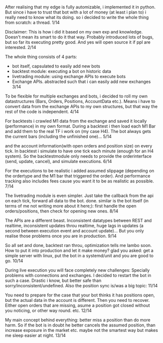 After realising that my edge is fully automizable, i implemented it in python. But since i have to trust that bot with a lot of money (at least i plan to) i really need to know what its doing. so i decided to write the whole thing from scratch: a thread. 1/14

Disclaimer: This is how i did it based on my own exp and knowledge. Doesn't mean its smart to do it that way. Probably introduced lots of bugs, but so far its executing pretty good. And yes will open source it if ppl are interested. 2/14

The whole thing consists of 4 parts:
- bot itself, capsulated to easily add new bots
- backtest module: executing a bot on historic data
- livetrading module: using exchange APIs to execute bots
- Exchange APIs. abstracted such that i can easily add new exchanges
3/14

To be flexible for multiple exchanges and bots, i decided to roll my own datastructures (Bars, Orders, Positions, AccountData etc.). Means i have to convert data from the exchange APIs to my own structures, but that way the rest of the code is independent. 4/14

For backtests i crawled M1 data from the exchange and saved it locally (performance) in my own format. During a backtest i then load each M1 Bar and add them to the real TF i work on (my case H4). The bot always gets the current bars (including the unfinished one)... 5/14

and the account information(with open orders and position size) on every tick. In backtest i simulate to have one tick each minute (enough for an H4 system). So the backtestmodule only needs to provide the orderinterface (send, update, cancel), and simulate executions. 6/14

For the executions to be realistic i added assumed slippage (depending on the ordertype and the M1 bar that triggered the order). And performance tracking also includes fees cause you want it to be as realistic as possible. 7/14

The livetrading module is even simpler. Just take the callback from the api on each tick, forward all data to the bot. done. similar is the bot itself (in terms of me not writing more about it here;): first handle the open orders/positions, then check for opening new ones. 8/14

The APIs are a different beast. Inconsistent datatypes between REST and realtime, inconsistent updates throu realtime, huge lags in updates (a second between execution event and account update)... But you only realise those problems once you are in production. 9/14

So all set and done, backtest ran throu, optimization tells me lambo soon. How to put it into production and let it make money? glad you asked: get a simple server with linux, put the bot in a systemd/unit and you are good to go. 10/14

During live execution you will face completely new challenges: Specially problems with connections and exchanges. I decided to restart the bot in such a case. Drastic i know, but better safe than sorry/inconsistent/undefined. Also the position sync is/was a big topic: 11/14

You need to prepare for the case that your bot thinks it has positions open, but the actual data in the account is different. Then you need to recover. Either open orders that are missing, asume a position got closed without you noticing, or other way round. etc. 12/14

My main concept behind everything: better miss a position than do more harm. So if the bot is in doubt he better cancels the assumed position, than increase exposure in the market etc. maybe not the smartest way but makes me sleep easier at night. 13/14


